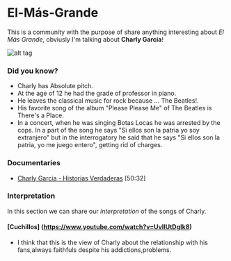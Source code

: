 # El-Más-Grande
This is a community with the purpose of share anything interesting about *El Más Grande*, obviusly I'm talking about **Charly Garcia**!

![alt tag](http://k36.kn3.net/taringa/4/8/7/5/0/6//duttixon/F88.jpg?7277)

### Did you know? 
* Charly has Absolute pitch.
* At the age of 12 he had the grade of professor in piano.
* He leaves the classical music for rock because ... The Beatles!.
* His favorite song of the album "Please Please Me" of The Beatles is There's a Place.
* In a concert, when he was singing Botas Locas he was arrested by the cops. In a part of the song he says "Si ellos son la patria yo soy extranjero" but in the interrogatory he said that he says  "Si ellos son la patria, yo me juego entero", getting rid of charges.

### Documentaries

* [Charly Garcia - Historias Verdaderas](https://www.youtube.com/watch?v=UFCWLfl2hiQ) [50:32]

### Interpretation
In this section we can share our *interpretation* of the songs of Charly.
#### [Cuchillos] (https://www.youtube.com/watch?v=UvIIUtDgIk8)
* I think that this is the view of Charly about the relationship with his fans,always faithfuls despite his addictions,problems.
